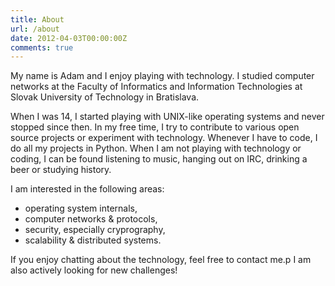 ```yaml
---
title: About
url: /about
date: 2012-04-03T00:00:00Z
comments: true
---
```


My name is Adam and I enjoy playing with technology. I studied computer networks at the Faculty of Informatics and Information Technologies at Slovak University of Technology in Bratislava.

When I was 14, I started playing with UNIX-like operating systems and never stopped since then. In my free time, I try to contribute to various open source projects or experiment with technology. Whenever I have to code, I do all my projects in Python. When I am not playing with technology or coding, I can be found listening to music, hanging out on IRC, drinking a beer or studying history.

I am interested in the following areas:

* operating system internals,
* computer networks & protocols,
* security, especially cryprography,
* scalability & distributed systems.

If you enjoy chatting about the technology, feel free to contact me.p I am also actively looking for new challenges!
